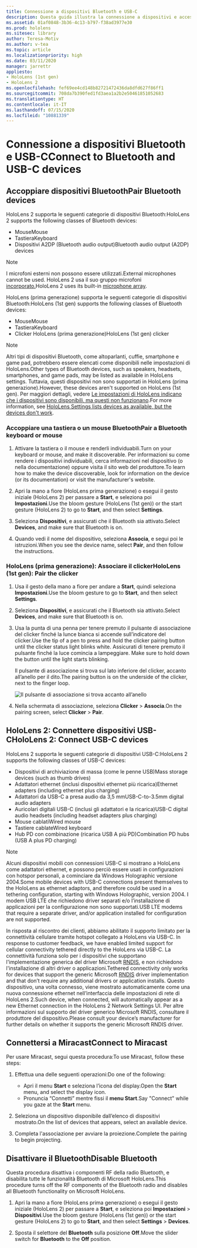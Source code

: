 ```yaml
---
title: Connessione a dispositivi Bluetooth e USB-C
description: Questa guida illustra la connessione a dispositivi e accessori Bluetooth e USB-C.
ms.assetid: 01af0848-3b36-4c13-b797-f38ad3977e30
ms.prod: hololens
ms.sitesec: library
author: Teresa-Motiv
ms.author: v-tea
ms.topic: article
ms.localizationpriority: high
ms.date: 03/11/2020
manager: jarrettr
appliesto:
- HoloLens (1st gen)
- HoloLens 2
ms.openlocfilehash: fef69ee4cd148b82721472436da8dfd627f86ff1
ms.sourcegitcommit: 708da7b390fed1fd3aea1a2b2e50461851052683
ms.translationtype: HT
ms.contentlocale: it-IT
ms.lasthandoff: 07/15/2020
ms.locfileid: "10881339"
---
```

# <span data-ttu-id="b66c5-103">Connessione a dispositivi Bluetooth e USB-C</span><span class="sxs-lookup"><span data-stu-id="b66c5-103">Connect to Bluetooth and USB-C devices</span></span>

## <span data-ttu-id="b66c5-104">Accoppiare dispositivi Bluetooth</span><span class="sxs-lookup"><span data-stu-id="b66c5-104">Pair Bluetooth devices</span></span>

<span data-ttu-id="b66c5-105">HoloLens 2 supporta le seguenti categorie di dispositivi Bluetooth:</span><span class="sxs-lookup"><span data-stu-id="b66c5-105">HoloLens 2 supports the following classes of Bluetooth devices:</span></span>

- <span data-ttu-id="b66c5-106">Mouse</span><span class="sxs-lookup"><span data-stu-id="b66c5-106">Mouse</span></span>
- <span data-ttu-id="b66c5-107">Tastiera</span><span class="sxs-lookup"><span data-stu-id="b66c5-107">Keyboard</span></span>
- <span data-ttu-id="b66c5-108">Dispositivi A2DP (Bluetooth audio output)</span><span class="sxs-lookup"><span data-stu-id="b66c5-108">Bluetooth audio output (A2DP) devices</span></span>

> [!NOTE]
> <span data-ttu-id="b66c5-109">I microfoni esterni non possono essere utilizzati.</span><span class="sxs-lookup"><span data-stu-id="b66c5-109">External microphones cannot be used.</span></span> <span data-ttu-id="b66c5-110">HoloLens 2 usa il suo [](hololens2-hardware.md#audio-and-speech)gruppo microfoni[ incorporato.](hololens2-hardware.md#audio-and-speech)</span><span class="sxs-lookup"><span data-stu-id="b66c5-110">HoloLens 2 uses its built-in [microphone array](hololens2-hardware.md#audio-and-speech).</span></span>

<span data-ttu-id="b66c5-111">HoloLens (prima generazione) supporta le seguenti categorie di dispositivi Bluetooth:</span><span class="sxs-lookup"><span data-stu-id="b66c5-111">HoloLens (1st gen) supports the following classes of Bluetooth devices:</span></span>

- <span data-ttu-id="b66c5-112">Mouse</span><span class="sxs-lookup"><span data-stu-id="b66c5-112">Mouse</span></span>
- <span data-ttu-id="b66c5-113">Tastiera</span><span class="sxs-lookup"><span data-stu-id="b66c5-113">Keyboard</span></span>
- <span data-ttu-id="b66c5-114">Clicker HoloLens (prima generazione)</span><span class="sxs-lookup"><span data-stu-id="b66c5-114">HoloLens (1st gen) clicker</span></span>

> [!NOTE]
> <span data-ttu-id="b66c5-115">Altri tipi di dispositivi Bluetooth, come altoparlanti, cuffie, smartphone e game pad, potrebbero essere elencati come disponibili nelle impostazioni di HoloLens.</span><span class="sxs-lookup"><span data-stu-id="b66c5-115">Other types of Bluetooth devices, such as speakers, headsets, smartphones, and game pads, may be listed as available in HoloLens settings.</span></span> <span data-ttu-id="b66c5-116">Tuttavia, questi dispositivi non sono supportati in HoloLens (prima generazione).</span><span class="sxs-lookup"><span data-stu-id="b66c5-116">However, these devices aren't supported on HoloLens (1st gen).</span></span> <span data-ttu-id="b66c5-117">Per maggiori dettagli, vedere [Le impostazioni di HoloLens indicano che i dispositivi sono disponibili, ma questi non funzionano](hololens-FAQ.md#hololens-settings-lists-devices-as-available-but-the-devices-dont-work).</span><span class="sxs-lookup"><span data-stu-id="b66c5-117">For more information, see [HoloLens Settings lists devices as available, but the devices don't work](hololens-FAQ.md#hololens-settings-lists-devices-as-available-but-the-devices-dont-work).</span></span>

### <span data-ttu-id="b66c5-118">Accoppiare una tastiera o un mouse Bluetooth</span><span class="sxs-lookup"><span data-stu-id="b66c5-118">Pair a Bluetooth keyboard or mouse</span></span>

1. <span data-ttu-id="b66c5-119">Attivare la tastiera o il mouse e renderli individuabili.</span><span class="sxs-lookup"><span data-stu-id="b66c5-119">Turn on your keyboard or mouse, and make it discoverable.</span></span> <span data-ttu-id="b66c5-120">Per informazioni su come rendere i dispositivi individuabili, cerca informazioni nel dispositivo (o nella documentazione) oppure visita il sito web del produttore.</span><span class="sxs-lookup"><span data-stu-id="b66c5-120">To learn how to make the device discoverable, look for information on the device (or its documentation) or visit the manufacturer's website.</span></span>

1. <span data-ttu-id="b66c5-121">Apri la mano a fiore (HoloLens prima generazione) o esegui il gesto iniziale (HoloLens 2) per passare a **Start**, e seleziona poi **Impostazioni**.</span><span class="sxs-lookup"><span data-stu-id="b66c5-121">Use the bloom gesture (HoloLens (1st gen)) or the start gesture (HoloLens 2) to go to **Start**, and then select **Settings**.</span></span>

1. <span data-ttu-id="b66c5-122">Seleziona **Dispositivi**, e assicurati che il Bluetooth sia attivato.</span><span class="sxs-lookup"><span data-stu-id="b66c5-122">Select **Devices**, and make sure that Bluetooth is on.</span></span>  

1. <span data-ttu-id="b66c5-123">Quando vedi il nome del dispositivo, seleziona **Associa**, e segui poi le istruzioni.</span><span class="sxs-lookup"><span data-stu-id="b66c5-123">When you see the device name, select **Pair**, and then follow the instructions.</span></span>

### <span data-ttu-id="b66c5-124">HoloLens (prima generazione): Associare il clicker</span><span class="sxs-lookup"><span data-stu-id="b66c5-124">HoloLens (1st gen): Pair the clicker</span></span>

1. <span data-ttu-id="b66c5-125">Usa il gesto della mano a fiore per andare a **Start**, quindi seleziona **Impostazioni**.</span><span class="sxs-lookup"><span data-stu-id="b66c5-125">Use the bloom gesture to go to **Start**, and then select **Settings**.</span></span>

1. <span data-ttu-id="b66c5-126">Seleziona **Dispositivi**, e assicurati che il Bluetooth sia attivato.</span><span class="sxs-lookup"><span data-stu-id="b66c5-126">Select **Devices**, and make sure that Bluetooth is on.</span></span>

1. <span data-ttu-id="b66c5-127">Usa la punta di una penna per tenere premuto il pulsante di associazione del clicker finché la lunce bianca si accende sull’indicatore del clicker.</span><span class="sxs-lookup"><span data-stu-id="b66c5-127">Use the tip of a pen to press and hold the clicker pairing button until the clicker status light blinks white.</span></span> <span data-ttu-id="b66c5-128">Assicurati di tenere premuto il pulsante finché la luce comincia a lampeggiare. </span><span class="sxs-lookup"><span data-stu-id="b66c5-128">Make sure to hold down the button until the light starts blinking.</span></span>  

   <span data-ttu-id="b66c5-129">Il pulsante di associazione si trova sul lato inferiore del clicker, accanto all’anello per il dito.</span><span class="sxs-lookup"><span data-stu-id="b66c5-129">The pairing button is on the underside of the clicker, next to the finger loop.</span></span>
   
   ![Il pulsante di associazione si trova accanto all’anello](images/use-hololens-clicker-1.png)
   
1. <span data-ttu-id="b66c5-131">Nella schermata di associazione, seleziona **Clicker** > **Associa**.</span><span class="sxs-lookup"><span data-stu-id="b66c5-131">On the pairing screen, select **Clicker** > **Pair**.</span></span>

## <span data-ttu-id="b66c5-132">HoloLens 2: Connettere dispositivi USB-C</span><span class="sxs-lookup"><span data-stu-id="b66c5-132">HoloLens 2: Connect USB-C devices</span></span>

<span data-ttu-id="b66c5-133">HoloLens 2 supporta le seguenti categorie di dispositivi USB-C:</span><span class="sxs-lookup"><span data-stu-id="b66c5-133">HoloLens 2 supports the following classes of USB-C devices:</span></span>

- <span data-ttu-id="b66c5-134">Dispositivi di archiviazione di massa (come le penne USB)</span><span class="sxs-lookup"><span data-stu-id="b66c5-134">Mass storage devices (such as thumb drives)</span></span>
- <span data-ttu-id="b66c5-135">Adattatori ethernet (inclusi dispositivi ethernet più ricarica)</span><span class="sxs-lookup"><span data-stu-id="b66c5-135">Ethernet adapters (including ethernet plus charging)</span></span>
- <span data-ttu-id="b66c5-136">Adattatori da USB-C a presa audio da 3,5 mm</span><span class="sxs-lookup"><span data-stu-id="b66c5-136">USB-C-to-3.5mm digital audio adapters</span></span>
- <span data-ttu-id="b66c5-137">Auricolari digitali USB-C (inclusi gli adattatori e la ricarica)</span><span class="sxs-lookup"><span data-stu-id="b66c5-137">USB-C digital audio headsets (including headset adapters plus charging)</span></span>
- <span data-ttu-id="b66c5-138">Mouse cablati</span><span class="sxs-lookup"><span data-stu-id="b66c5-138">Wired mouse</span></span>
- <span data-ttu-id="b66c5-139">Tastiere cablate</span><span class="sxs-lookup"><span data-stu-id="b66c5-139">Wired keyboard</span></span>
- <span data-ttu-id="b66c5-140">Hub PD con combinazione (ricarica USB A più PD)</span><span class="sxs-lookup"><span data-stu-id="b66c5-140">Combination PD hubs (USB A plus PD charging)</span></span>

> [!NOTE]
> <span data-ttu-id="b66c5-141">Alcuni dispositivi mobili con connessioni USB-C si mostrano a HoloLens come adattatori ethernet, e possono perciò essere usati in configurazioni con hotspor personali, a cominciare da Windows Holographic versione 2004.</span><span class="sxs-lookup"><span data-stu-id="b66c5-141">Some mobile devices with USB-C connections present themselves to the HoloLens as ethernet adaptors, and therefore could be used in a tethering configuration, starting with Windows Holographic, version 2004.</span></span> <span data-ttu-id="b66c5-142">I modem USB LTE che richiedono driver separati e/o l’installazione di applicazioni per la configurazione non sono supportati.</span><span class="sxs-lookup"><span data-stu-id="b66c5-142">USB LTE modems that require a separate driver, and/or application installed for configuration are not supported.</span></span>

<span data-ttu-id="b66c5-143">In risposta al riscontro dei clienti, abbiamo abilitato il supporto limitato per la connettività cellulare tramite hotspot collegato a HoloLens via USB-C. </span><span class="sxs-lookup"><span data-stu-id="b66c5-143">In response to customer feedback, we have enabled limited support for cellular connectivity tethered directly to the HoloLens via USB-C.</span></span>  <span data-ttu-id="b66c5-144">La connettività funziona solo per i dispositivi che supportano l'implementazione generica del driver Microsoft [RNDIS](https://docs.microsoft.com/windows-hardware/drivers/network/overview-of-remote-ndis--rndis-), e non richiedono l'installazione di altri driver o applicazioni.</span><span class="sxs-lookup"><span data-stu-id="b66c5-144">Tethered connectivity only works for devices that support the generic Microsoft [RNDIS](https://docs.microsoft.com/windows-hardware/drivers/network/overview-of-remote-ndis--rndis-) driver implementation and that don’t require any additional drivers or application installs.</span></span>  <span data-ttu-id="b66c5-145">Questo dispositivo, una volta connesso, viene mostrato automaticamente come una nuova connessione ethernet nell’interfaccia delle impostazioni di rete di HoloLens 2.</span><span class="sxs-lookup"><span data-stu-id="b66c5-145">Such device, when connected, will automatically appear as a new Ethernet connection in the HoloLens 2 Network Settings UI.</span></span> <span data-ttu-id="b66c5-146">Per altre informazioni sul supporto del driver generico Microsoft RNDIS, consultare il produttore del dispositivo.</span><span class="sxs-lookup"><span data-stu-id="b66c5-146">Please consult your device’s manufacturer for further details on whether it supports the generic Microsoft RNDIS driver.</span></span>

## <span data-ttu-id="b66c5-147">Connettersi a Miracast</span><span class="sxs-lookup"><span data-stu-id="b66c5-147">Connect to Miracast</span></span>

<span data-ttu-id="b66c5-148">Per usare Miracast, segui questa procedura:</span><span class="sxs-lookup"><span data-stu-id="b66c5-148">To use Miracast, follow these steps:</span></span>

1. <span data-ttu-id="b66c5-149">Effettua una delle seguenti operazioni:</span><span class="sxs-lookup"><span data-stu-id="b66c5-149">Do one of the following:</span></span>  

   - <span data-ttu-id="b66c5-150">Apri il menu **Start** e seleziona l’icona del display.</span><span class="sxs-lookup"><span data-stu-id="b66c5-150">Open the **Start** menu, and select the display icon.</span></span>
   - <span data-ttu-id="b66c5-151">Pronuncia “Connetti” mentre fissi il **menu Start**.</span><span class="sxs-lookup"><span data-stu-id="b66c5-151">Say "Connect" while you gaze at the **Start** menu.</span></span>  

1. <span data-ttu-id="b66c5-152">Seleziona un dispositivo disponibile dall’elenco di dispositivi mostrato.</span><span class="sxs-lookup"><span data-stu-id="b66c5-152">On the list of devices that appears, select an available device.</span></span>

1. <span data-ttu-id="b66c5-153">Completa l'associazione per avviare la proiezione.</span><span class="sxs-lookup"><span data-stu-id="b66c5-153">Complete the pairing to begin projecting.</span></span>

## <span data-ttu-id="b66c5-154">Disattivare il Bluetooth</span><span class="sxs-lookup"><span data-stu-id="b66c5-154">Disable Bluetooth</span></span>

<span data-ttu-id="b66c5-155">Questa procedura disattiva i componenti RF della radio Bluetooth, e disabilita tutte le funzionalità Bluetooth di Microsoft HoloLens.</span><span class="sxs-lookup"><span data-stu-id="b66c5-155">This procedure turns off the RF components of the Bluetooth radio and disables all Bluetooth functionality on Microsoft HoloLens.</span></span>

1. <span data-ttu-id="b66c5-156">Apri la mano a fiore (HoloLens prima generazione) o esegui il gesto iniziale (HoloLens 2) per passare a **Start**, e seleziona poi **Impostazioni** > **Dispositivi**.</span><span class="sxs-lookup"><span data-stu-id="b66c5-156">Use the bloom gesture (HoloLens (1st gen)) or the start gesture (HoloLens 2) to go to **Start**, and then select **Settings** > **Devices**.</span></span>

1. <span data-ttu-id="b66c5-157">Sposta il selettore del **Bluetooth** sulla posizione **Off**.</span><span class="sxs-lookup"><span data-stu-id="b66c5-157">Move the slider switch for **Bluetooth** to the **Off** position.</span></span>

